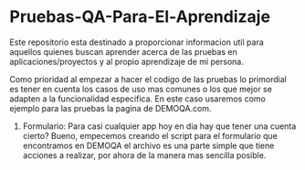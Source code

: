 # Pruebas-QA-Para-El-Aprendizaje
Este repositorio esta destinado a proporcionar informacion util para aquellos quienes buscan aprender acerca de las pruebas en aplicaciones/proyectos y al propio aprendizaje de mi persona.

Como prioridad al empezar a hacer el codigo de las pruebas lo primordial es tener en cuenta los casos de uso mas comunes o los que mejor se adapten a la funcionalidad especifica. En este caso usaremos como ejemplo para las pruebas la pagina de DEMOQA.com.

1) Formulario: Para casi cualquier app hoy en dia hay que tener una cuenta cierto? Bueno, empecemos creando el script para el formulario que encontramos en DEMOQA el archivo es una parte simple que tiene acciones a realizar, por ahora de la manera mas sencilla posible.
